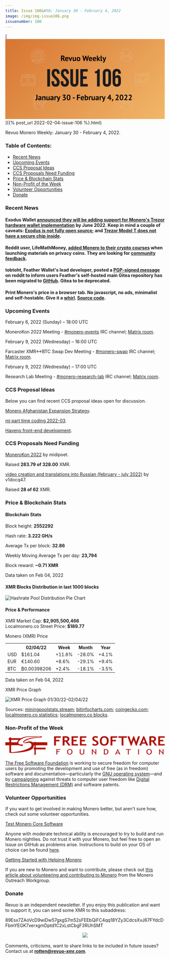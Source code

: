 ```yaml
---
title: Issue 106&#58; January 30 - February 4, 2022
image: /img/img-issue106.png
issuenumber: 106
---
```

[<img src="/img/img-issue106.png" alt="Revuo Monero Weekly #106 Slide" class="img-lead">]({% post_url 2022-02-04-issue-106 %}.html)

<p class="text-lead">Revuo Monero Weekly: January 30 - February 4, 2022.</p>
<!--more-->

<h3>Table of Contents:</h3>
<ul class="contents">
    <li><a href="#news">Recent News</a></li>
    <li><a href="#events">Upcoming Events</a></li>
    <li><a href="#ideas">CCS Proposal Ideas</a></li>
    <li><a href="#proposals">CCS Proposals Need Funding</a></li>
    <li><a href="#stats">Price & Blockchain Stats</a></li>
    <li><a href="#merchant">Non-Profit of the Week</a></li>
    <li><a href="#volunteer">Volunteer Opportunities</a></li>
    <li><a href="#donate">Donate</a></li>
</ul>

<h3 id="news">Recent News</h3>

<div class="newsbyte">
    <h4>Exodus Wallet <a href="https://teddit.namazso.eu/r/ExodusWallet/comments/shgf4f/exodus_will_be_supporting_monero_on_the_trezor_by/" target="_blank">announced they will be adding support for Monero's Trezor hardware wallet implementation</a> by June 2022. Keep in mind a couple of caveats: <a href="https://support.exodus.com/article/89-is-exodus-open-source#" target="_blank">Exodus is not fully open source</a>; and <a href="https://shiftcrypto.ch/bitbox02/#compare" target="_blank">Trezor Model T does not have a secure chip inside</a>.</h4>
</div>

<div class="newsbyte">
    <h4>Reddit user, LifeMathMoney, <a href="https://teachyourselfcrypto.com/#Monero" target="_blank">added Monero to their crypto courses</a> when launching materials on privacy coins. They are looking for <a href="https://teddit.namazso.eu/r/Monero/comments/shz5c1/feedback_requested_we_added_monero_to_our/" target="_blank">community feedback</a>.</h4>
</div>

<div class="newsbyte">
    <h4>tobtoht, Feather Wallet's lead developer, posted a <a href="https://teddit.namazso.eu/r/FeatherWallet/comments/sjl31t/the_git_repo_has_moved_again/" target="_blank">PGP-signed message</a> on reddit to inform users Feather's self-hosted main Gitea repository has been migrated to <a href="https://github.com/feather-wallet/feather" target="_blank">GitHub</a>. Gitea to be deprecated.</h4>
</div>

<div class="newsbyte">
    <h4>Print Monero's price in a browser tab. No javascript, no ads, minimalist and self-hostable. Give it a <a href="https://xmrpri.se/" target="_blank">whirl</a>. <a href="https://codeberg.org/orenom/xmrprise" target="_blank">Source code</a>.</h4>
</div>

<h3 id="events">Upcoming Events</h3>

<div class="event">
    <p class="date" markdown="1">February 6, 2022 (Sunday) – 18:00 UTC</p>
    <p markdown="1">MoneroKon 2022 Meeting - <a href="irc://irc.libera.chat/#monero-events" target="_blank">#monero-events</a> IRC channel; <a href="https://matrix.to/#/#monero-events:monero.social" target="_blank">Matrix room</a>.</p>
</div>

<div class="event">
    <p class="date" markdown="1">February 9, 2022 (Wednesday) – 16:00 UTC</p>
    <p markdown="1">Farcaster XMR<->BTC Swap Dev Meeting - <a href="irc://irc.libera.chat/#monero-swap" target="_blank">#monero-swap</a> IRC channel; <a href="https://matrix.to/#/#monero-swap:monero.social" target="_blank">Matrix room</a>.</p>
</div>

<div class="event">
    <p class="date" markdown="1">February 9, 2022 (Wednesday) – 17:00 UTC</p>
    <p markdown="1">Research Lab Meeting - <a href="irc://irc.libera.chat/#monero-research-lab" target="_blank">#monero-research-lab</a> IRC channel; <a href="https://matrix.to/#/#monero-research-lab:monero.social" target="_blank">Matrix room</a>.</p>
</div>

<h3 id="ideas">CCS Proposal Ideas</h3>

<p>Below you can find recent CCS proposal ideas open for discussion.</p>

<div class="proposal">
<p><a href="https://repo.getmonero.org/monero-project/ccs-proposals/-/merge_requests/282" target="_blank">Monero Afghanistan Expansion Strategy</a>.</p>
</div>

<div class="proposal">
<p><a href="https://repo.getmonero.org/monero-project/ccs-proposals/-/merge_requests/283" target="_blank">mj part time coding 2022-03</a>.</p>
</div>

<div class="proposal">
<p><a href="https://repo.getmonero.org/monero-project/ccs-proposals/-/merge_requests/284" target="_blank">Haveno front-end development</a>.</p>
</div>

<h3 id="proposals">CCS Proposals Need Funding</h3>

<div class="proposal">
    <p><a href="https://ccs.getmonero.org/proposals/MoneroKon-2022-CCS.html" target="_blank">MoneroKon 2022</a> by midipoet.</p>
    <p>Raised <b>283.79 of 328.00</b> XMR.</p>
</div>

<div class="proposal">
    <p><a href="https://ccs.getmonero.org/proposals/v1docq47-video-creation-and-translations-into-russian-(february-july-2022).html" target="_blank">video creation and translations into Russian (february - july 2022)</a> by v1docq47.</p>
    <p>Raised <b>28 of 62</b> XMR.</p>
</div>

<h3 id="stats">Price & Blockchain Stats</h3>

<h4 class="stat">Blockchain Stats</h4>

<div class="bcstats">
    <p>Block height: <b>2552292</b></p>
    <p>Hash rate: <b>3.222 GH/s</b></p>
    <p>Average Tx per block: <b>32.86</b></p>
    <p>Weekly Moving Average Tx per day: <b>23,794</b></p>
    <p>Block reward: <b>~0.71 XMR</b></p>
</div>
<p class="note">Data taken on Feb 04, 2022</p>

<h4 class="stat">XMR Blocks Distribution in last 1000 blocks</h4>
<p><img src="/static/revuo/img/content/hashrate-pool-distribution-0204.png" alt="Hashrate Pool Distribution Pie Chart"/></p>

<h4 class="stat" id="price-stat">Price & Performance</h4>

<div class="price-intro">XMR Market Cap: <b>$2,905,500,466</b><br/>Localmonero.co Street Price: <b>$189.77</b></div>

<p class="table-title">Monero (XMR) Price</p>
<table class="price-table">
  <tr class="row1">
    <th></th>
    <th>02/04/22</th>
    <th>Week</th>
    <th>Month</th>
    <th>Year</th>
  </tr>
  <tr>
    <td data-th="XMR to">USD</td>
    <td data-th="02/04/22">$161.04</td>
    <td data-th="Week" class="green">+11.6%</td>
    <td data-th="Month" class="red">-28.0%</td>
    <td data-th="Year" class="green">+4.1%</td>
  </tr>
  <tr class="row3">
    <td data-th="XMR to">EUR</td>
    <td data-th="02/04/22">€140.60</td>
    <td data-th="Week" class="green">+8.6%</td>
    <td data-th="Month" class="red">-29.1%</td>
    <td data-th="Year" class="green">+9.4%</td>
  </tr>
  <tr>
    <td data-th="XMR to">BTC</td>
    <td data-th="02/04/22">₿0.00398206</td>
    <td data-th="Week" class="green">+2.4%</td>
    <td data-th="Month" class="red">-18.1%</td>
    <td data-th="Year" class="red">-3.5%</td>
  </tr>
</table>
<p class="note">Data taken on Feb 04, 2022</p>

<p class="table-title">XMR Price Graph</p>

![XMR Price Graph 01/30/22-02/04/22](/static/revuo/img/content/weekly-chart-0204.png "XMR Price Graph 01/30/22-02/04/22") 

Sources: <a href="https://miningpoolstats.stream/monero" target="_blank">miningpoolstats.stream</a>; <a href="https://bitinfocharts.com/monero/" target="_blank">bitinfocharts.com</a>; <a href="https://www.coingecko.com/en/coins/monero" target="_blank">coingecko.com</a>; <a href="https://localmonero.co/statistics" target="_blank">localmonero.co statistics</a>; <a href="https://localmonero.co/blocks" target="_blank">localmonero.co blocks</a>.

<h3 id="merchant">Non-Profit of the Week</h3>

<a href="https://www.fsf.org/" target="_blank"><img src="/img/fsf-logo.png" alt="Free Software Foundation Logo" class="merchant-img" id="fsf"></a>

<a href="https://www.fsf.org/about/" target="_blank">The Free Software Foundation</a> is working to secure freedom for computer users by promoting the development and use of free (as in freedom) software and documentation—particularly the <a href="hhttps://gnu.org/" target="_blank">GNU operating system</a>—and by <a href="https://www.fsf.org/campaigns" target="_blank">campaigning</a> against threats to computer user freedom like <a href="https://www.defectivebydesign.org/what_is_drm" target="_blank">Digital Restrictions Management (DRM)</a> and software patents.

<h3 id="volunteer">Volunteer Opportunities</h3>

<p>If you want to get involved in making Monero better, but aren't sure how, check out some volunteer opportunities.</p>

<div class="newsbyte">
    <p class="date"><a href="https://github.com/monero-project/monero" target="_blank">Test Monero Core Software</a></p>
    <p>Anyone with moderate technical ability is encouraged to try to build and run Monero nightlies. Do not trust it with your Monero, but feel free to open an Issue on GitHub as problems arise. Instructions to build on your OS of choice can be found <a href="https://github.com/monero-project/monero#compiling-monero-from-source" target="_blank">here</a>. </p>
</div>

<div class="newsbyte">
    <p class="date"><a href="https://github.com/monero-project/monero" target="_blank">Getting Started with Helping Monero</a></p>
    <p>If you are new to Monero and want to contribute, please check out <a href="https://www.monerooutreach.org/stories/getting-started-helping-monero.php" target="_blank">this article about volunteering and contributing to Monero</a> from the Monero Outreach Workgroup. </p>
</div>

<h3 id="donate">Donate</h3>

<p markdown="1">Revuo is an independent newsletter. If you enjoy this publication and want to support it, you can send some XMR to this subaddress:</p>

<p class="address" markdown="1">89Esx7ZAoVcD9wiDw57gxgS7m52sFEEbQiFC4qq18YZy3CdcsXvJ67FYdcDFbmYEGK7xerxgmDptd1C2xLstCbgF3RUhSMT</p>

<p><center><a href="monero:89Esx7ZAoVcD9wiDw57gxgS7m52sFEEbQiFC4qq18YZy3CdcsXvJ67FYdcDFbmYEGK7xerxgmDptd1C2xLstCbgF3RUhSMT" class="qr"><img src="/static/revuo/img/content/donate-monero.jpg" style="max-width: 200px;"/></a></center></p>

Comments, criticisms, want to share links to be included in future issues? Contact us at **rotten@revuo-xmr.com**.